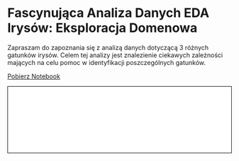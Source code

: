# Fascynująca Analiza Danych EDA Irysów: Eksploracja Domenowa

Zapraszam do zapoznania się z analizą danych dotyczącą 3 różnych gatunków irysów.
Celem tej analizy jest znalezienie ciekawych zależności mających na celu pomoc w identyfikacji poszczególnych gatunków.

<a href="zadanie_IRYSY.ipynb" class="md-button md-button--primary">Pobierz Notebook</a>

<iframe
    id="content"
    src="iris.html"
    width="100%"
    style="border:1px solid black;overflow:hidden;"
></iframe>
<script>
function resizeIframeToFitContent(iframe) {
    iframe.style.height = (iframe.contentWindow.document.documentElement.scrollHeight + 50) + "px";
    iframe.contentDocument.body.style["overflow"] = 'hidden';
}
window.addEventListener('load', function() {
    var iframe = document.getElementById('content');
    resizeIframeToFitContent(iframe);
});
window.addEventListener('resize', function() {
    var iframe = document.getElementById('content');
    resizeIframeToFitContent(iframe);
});
</script>